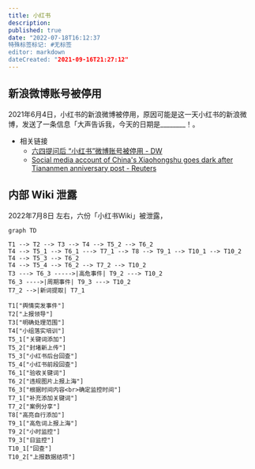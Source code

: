 ```yaml
---
title: 小红书
description:
published: true
date: "2022-07-18T16:12:37
特殊标签标记: #无标签
editor: markdown
dateCreated: "2021-09-16T21:27:12"
---
```


## 新浪微博账号被停用

2021年6月4日，小红书的新浪微博被停用，原因可能是这一天小红书的新浪微博，发送了一条信息「大声告诉我，今天的日期是\_\_\_\_\_\_\_\_！。

+   相关链接
    +   [六四提问后 “小红书”微博账号被停用 - DW](https://www.dw.com/zh/六四提问后-小红书微博账号被停用/a-57793545?maca=chi-rss-chi-all-1127-rdf)
    +   [Social media account of China's Xiaohongshu goes dark after Tiananmen anniversary post - Reuters](https://web.archive.org/web/20210607092626/https://www.reuters.com/world/china/social-media-account-chinas-xiaohongshu-goes-dark-after-tiananmen-anniversary-2021-06-06/)

## 内部 Wiki 泄露

2022年7月8日 左右，六份「小红书Wiki」被泄露，

```mermaid
graph TD

T1 --> T2 --> T3 --> T4 --> T5_2 --> T6_2
T4 --> T5_1 --> T6_1 ---> T7_1 --> T8 --> T9_1 --> T10_1 --> T10_2
T4 --> T5_3 --> T6_2
T4 --> T5_4 --> T6_2 --> T7_2 --> T10_2
T3 ---> T6_3 ----->|高危事件| T9_2 ---> T10_2
T6_3 ---->|周期事件| T9_3 ---> T10_2
T7_2 -->|新词提取| T7_1

T1["舆情突发事件"]
T2["上报领导"]
T3["明确处理范围"]
T4["小组落实培训"]
T5_1["关键词添加"]
T5_2["封堵新上传"]
T5_3["小红书后台回查"]
T5_4["小红书前段回查"]
T6_1["验收关键词"]
T6_2["违规图片上报上海"]
T6_3["根据时间内容<br>确定监控时间"]
T7_1["补充添加关键词"]
T7_2["案例分享"]
T8["高亮自行添加"]
T9_1["高危词上报上海"]
T9_2["小时监控"]
T9_3["日监控"]
T10_1["回查"]
T10_2["上报数据结项"]
```
